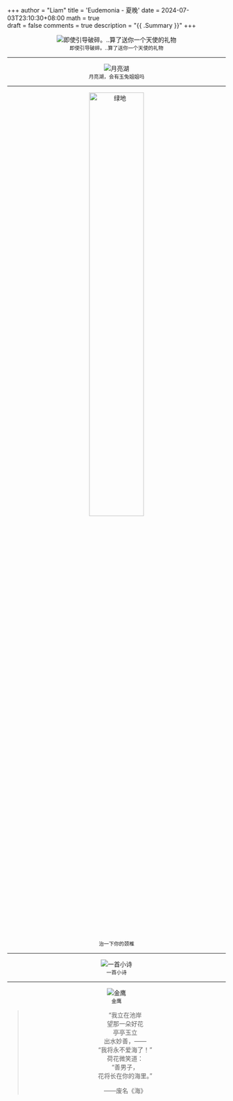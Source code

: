 +++
author = "Liam"
title = 'Eudemonia - 夏晚'
date = 2024-07-03T23:10:30+08:00
math = true                                
draft = false
comments = true
description = "{{ .Summary }}"
+++

<div align="center">    
<img src="https://picx.zhimg.com/80/v2-dd27e048cbb59d7d1c41b6d93329a33e_1440w.jpeg" alt="即使引导破碎。..算了送你一个天使的礼物" width="auto" height="auto">
<center><small>即使引导破碎。..算了送你一个天使的礼物</small></center>



-----
<div align="center">    
<img src="https://picx.zhimg.com/80/v2-3b197c04304a3c0eee75140f31e839b2_1440w.jpeg" 
alt="月亮湖" width="auto" height="auto">
<center><small>月亮湖，会有玉兔姐姐吗</small></center>



-----

<div align="center">  
<img src="https://picx.zhimg.com/80/v2-a93390ed3de3d4a6eebc659c9fa90433_1440w.png" alt="绿地" width="50%" height="auto">
<center><small>治一下你的颈椎</small></center>


-----
<div align="center">  
<img src="https://pic1.zhimg.com/80/v2-23ace725a3d556fa81d4d4650a67639f_1440w.jpeg" alt="一首小诗" width="auto" height="auto">
<center><small>一首小诗</small></center>


-----

<div align="center">  
<img src="https://picx.zhimg.com/80/v2-e136f5bc82a560d3c8a0252828628b60_1440w.jpeg" alt="金鹰" width="auto" height="auto">
<center><small>金鹰</small></center>



>“我立在池岸 <br>
>望那一朵好花 <br>
>亭亭玉立 <br>
>出水妙善，—— <br>
>“我将永不爱海了！” <br>
>荷花微笑道： <br>
>“善男子， <br>
>花将长在你的海里。” <br>
>
>——废名《海》

